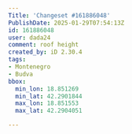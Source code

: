 ```yaml
---
Title: 'Changeset #161886048'
PublishDate: 2025-01-29T07:54:13Z
id: 161886048
user: dada24
comment: roof height
created_by: iD 2.30.4
tags:
- Montenegro
- Budva
bbox:
  min_lon: 18.851269
  min_lat: 42.2901844
  max_lon: 18.851553
  max_lat: 42.2904051

---
```

